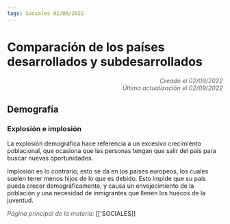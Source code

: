 ```yaml
---
tags: Sociales 02/09/2022
---
```


# Comparación de los países desarrollados y subdesarrollados
<div style="text-align: right; opacity: 0.7; font-style: italic;">Creado el 02/09/2022</div>
<div style="text-align: right; opacity: 0.7; font-style: italic;">Última actualización el 02/09/2022</div>

## Demografía

### Explosión e implosión
La explosión demográfica hace referencia a un excesivo crecimiento poblacional, que ocasiona que las personas tengan que salir del país para buscar nuevas oportunidades.

Implosión es lo contrario; esto se da en los países europeos, los cuales suelen tener menos hijos de lo que es debido. Esto impide que su país pueda crecer demográficamente, y causa un envejecimiento de la población y una necesidad de inmigrantes que llenen los huecos de la juventud.

<span style="opacity: 0.7; font-style: italic;">Página principal de la materia:</span> [['SOCIALES]]